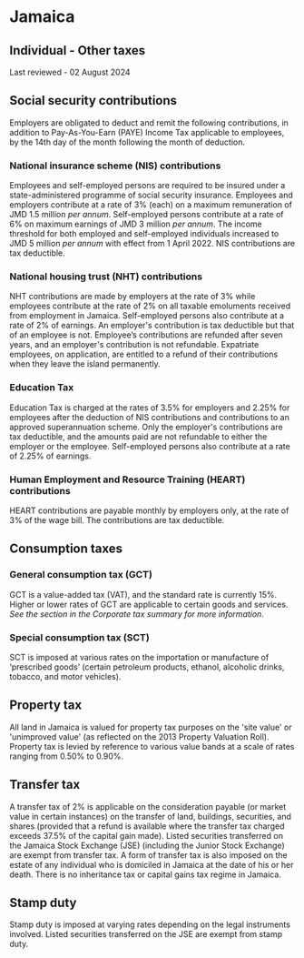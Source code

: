 # Jamaica
## Individual - Other taxes
Last reviewed - 02 August 2024
## Social security contributions
Employers are obligated to deduct and remit the following contributions, in addition to Pay-As-You-Earn (PAYE) Income Tax applicable to employees, by the 14th day of the month following the month of deduction.
### National insurance scheme (NIS) contributions
Employees and self-employed persons are required to be insured under a state-administered programme of social security insurance. Employees and employers contribute at a rate of 3% (each) on a maximum remuneration of JMD 1.5 million _per annum_. Self-employed persons contribute at a rate of 6% on maximum earnings of JMD 3 million _per annum_. The income threshold for both employed and self-employed individuals increased to JMD 5 million _per annum_ with effect from 1 April 2022. NIS contributions are tax deductible.
### National housing trust (NHT) contributions
NHT contributions are made by employers at the rate of 3% while employees contribute at the rate of 2% on all taxable emoluments received from employment in Jamaica. Self-employed persons also contribute at a rate of 2% of earnings. An employer's contribution is tax deductible but that of an employee is not. Employee’s contributions are refunded after seven years, and an employer's contribution is not refundable.
Expatriate employees, on application, are entitled to a refund of their contributions when they leave the island permanently.
### Education Tax
Education Tax is charged at the rates of 3.5% for employers and 2.25% for employees after the deduction of NIS contributions and contributions to an approved superannuation scheme. Only the employer's contributions are tax deductible, and the amounts paid are not refundable to either the employer or the employee.
Self-employed persons also contribute at a rate of 2.25% of earnings.
### Human Employment and Resource Training (HEART) contributions
HEART contributions are payable monthly by employers only, at the rate of 3% of the wage bill. The contributions are tax deductible.
## Consumption taxes
### General consumption tax (GCT)
GCT is a value-added tax (VAT), and the standard rate is currently 15%. Higher or lower rates of GCT are applicable to certain goods and services.
_See the section in the Corporate tax summary for more information_.
### Special consumption tax (SCT)
SCT is imposed at various rates on the importation or manufacture of ‘prescribed goods’ (certain petroleum products, ethanol, alcoholic drinks, tobacco, and motor vehicles).
## Property tax
All land in Jamaica is valued for property tax purposes on the 'site value' or 'unimproved value' (as reflected on the 2013 Property Valuation Roll). Property tax is levied by reference to various value bands at a scale of rates ranging from 0.50% to 0.90%.
## Transfer tax
A transfer tax of 2% is applicable on the consideration payable (or market value in certain instances) on the transfer of land, buildings, securities, and shares (provided that a refund is available where the transfer tax charged exceeds 37.5% of the capital gain made). Listed securities transferred on the Jamaica Stock Exchange (JSE) (including the Junior Stock Exchange) are exempt from transfer tax.
A form of transfer tax is also imposed on the estate of any individual who is domiciled in Jamaica at the date of his or her death.
There is no inheritance tax or capital gains tax regime in Jamaica.
## Stamp duty
Stamp duty is imposed at varying rates depending on the legal instruments involved.
Listed securities transferred on the JSE are exempt from stamp duty. 
